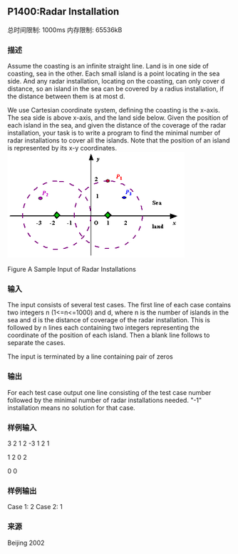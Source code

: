 ## P1400:Radar Installation

总时间限制: 1000ms 内存限制: 65536kB

### 描述

Assume the coasting is an infinite straight line. Land is in one side of coasting, sea in the other. Each small island is a point locating in the sea side. And any radar installation, locating on the coasting, can only cover d distance, so an island in the sea can be covered by a radius installation, if the distance between them is at most d.

We use Cartesian coordinate system, defining the coasting is the x-axis. The sea side is above x-axis, and the land side below. Given the position of each island in the sea, and given the distance of the coverage of the radar installation, your task is to write a program to find the minimal number of radar installations to cover all the islands. Note that the position of an island is represented by its x-y coordinates.
![Figure A Sample Input of Radar Installations](images/1328_1.jpg)

Figure A Sample Input of Radar Installations

### 输入

The input consists of several test cases. The first line of each case contains two integers n (1<=n<=1000) and d, where n is the number of islands in the sea and d is the distance of coverage of the radar installation. This is followed by n lines each containing two integers representing the coordinate of the position of each island. Then a blank line follows to separate the cases.

The input is terminated by a line containing pair of zeros

### 输出

For each test case output one line consisting of the test case number followed by the minimal number of radar installations needed. "-1" installation means no solution for that case.

### 样例输入

3 2
1 2
-3 1
2 1

1 2
0 2

0 0

### 样例输出

Case 1: 2
Case 2: 1

### 来源

Beijing 2002